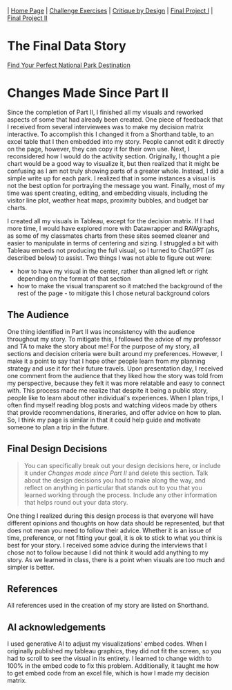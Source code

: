 | [Home Page](https://lmboos.github.io/boos-dataviz-portfolio/) | [Challenge Exercises](challenge-exercises.md) | [Critique by Design](critique-by-design.md) | [Final Project I](final-project-part-one.md) | [Final Project II](final-project-part-two.md) 

# The Final Data Story
[Find Your Perfect National Park Destination](https://carnegiemellon.shorthandstories.com/national-park-planner/index.html) 

# Changes Made Since Part II
Since the completion of Part II, I finished all my visuals and reworked aspects of some that had already been created. One piece of feedback that I received from several interviewees was to make my decision matrix interactive. To accomplish this I changed it from a Shorthand table, to an excel table that I then embedded into my story. People cannot edit it directly on the page, however, they can copy it for their own use. Next, I reconsidered how I would do the activity section. Originally, I thought a pie chart would be a good way to visualize it, but then realized that it might be confusing as I am not truly showing parts of a greater whole. Instead, I did a simple write up for each park. I realized that in some instances a visual is not the best option for portraying the message you want. Finally, most of my time was spent creating, editing, and embedding visuals, including the visitor line plot, weather heat maps, proximity bubbles, and budget bar charts. 

I created all my visuals in Tableau, except for the decision matrix. If I had more time, I would have explored more with Datawrapper and RAWgraphs, as some of my classmates charts from these sites seemed cleaner and easier to manipulate in terms of centering and sizing. I struggled a bit with Tableau embeds not producing the full visual, so I turned to ChatGPT (as described below) to assist. Two things I was not able to figure out were:
- how to have my visual in the center, rather than aligned left or right depending on the format of that section
- how to make the visual transparent so it matched the background of the rest of the page - to mitigate this I chose netural background colors 

## The Audience
One thing identified in Part II was inconsistency with the audience throughout my story. To mitigate this, I followed the advice of my professor and TA to make the story about me! For the purpose of my story, all sections and decision criteria were built around my preferences. However, I make it a point to say that I hope other people learn from my planning strategy and use it for their future travels. Upon presentation day, I received one comment from the audience that they liked how the story was told from my perspective, because they felt it was more relatable and easy to connect with. This process made me realize that despite it being a public story, people like to learn about other individual's experiences. When I plan trips, I often find myself reading blog posts and watching videos made by others that provide recommendations, itineraries, and offer advice on how to plan. So, I think my page is similar in that it could help guide and motivate someone to plan a trip in the future.

## Final Design Decisions
> You can specifically break out your design decisions here, or include it under *Changes made since Part II* and delete this section. Talk about the design decisions you had to make along the way, and reflect on anything in particular that stands out to you that you learned working through the process.  Include any other information that helps round out your data story. 

One thing I realized during this design process is that everyone will have different opinions and thoughts on how data should be represented, but that does not mean you need to follow their advice. Whether it is an issue of time, preference, or not fitting your goal, it is ok to stick to what you think is best for your story. I received some advice during the interviews that I chose not to follow because I did not think it would add anything to my story. As we learned in class, there is a point when visuals are too much and simpler is better.

## References
All references used in the creation of my story are listed on Shorthand.

## AI acknowledgements
I used generative AI to adjust my visualizations' embed codes. When I originally published my tableau graphics, they did not fit the screen, so you had to scroll to see the visual in its entirety. I learned to change width to 100% in the embed code to fix this problem. Additionally, it taught me how to get embed code from an excel file, which is how I made my decision matrix. 
